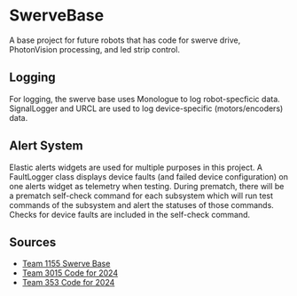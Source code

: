 # SwerveBase
A base project for future robots that has code for swerve drive, PhotonVision processing, and led strip control.

## Logging
For logging, the swerve base uses Monologue to log robot-specficic data. SignalLogger and URCL are used to log device-specific (motors/encoders) data.

## Alert System
Elastic alerts widgets are used for multiple purposes in this project. A FaultLogger class displays device faults (and failed device configuration) on one alerts widget as telemetry when testing. During prematch, there will be a prematch self-check command for each subsystem which will run test commands of the subsystem and alert the statuses of those commands. Checks for device faults are included in the self-check command.

## Sources
- [Team 1155 Swerve Base](https://github.com/SciBorgs/Hydrogen/)
- [Team 3015 Code for 2024](https://github.com/3015RangerRobotics/2024Public/tree/main/RobotCode2024/src/main/java/frc)
- [Team 353 Code for 2024](https://github.com/POBots-353/2024RobotCode/tree/main)